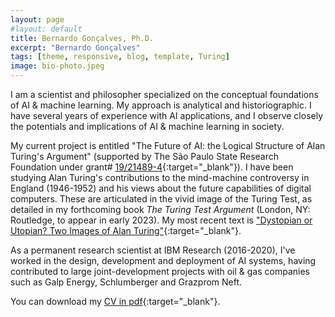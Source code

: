 ```yaml
---
layout: page
#layout: default
title: Bernardo Gonçalves, Ph.D.
excerpt: "Bernardo Gonçalves"
tags: [theme, responsive, blog, template, Turing]
image: bio-photo.jpeg
---
```


I am a scientist and philosopher specialized on the conceptual foundations of AI & machine learning. My approach is analytical and historiographic. I have several years of experience with AI applications, and I observe closely the potentials and implications of AI & machine learning in society. 

My current project is entitled "The Future of AI: the Logical Structure of Alan Turing's Argument" (supported by The São Paulo State Research Foundation under grant# [19/21489-4](http://bv.fapesp.br/en/bolsas/191927/the-future-of-artificial-intelligence-the-logical-structure-of-alan-turings-argument/){:target="_blank"}). I have been studying Alan Turing's contributions to the mind-machine controversy in England (1946-1952) and his views about the future capabilities of digital computers. These are articulated in the vivid image of the Turing Test, as detailed in my forthcoming book _The Turing Test Argument_ (London, NY: Routledge, to appear in early 2023). My most recent text is ["Dystopian or Utopian? Two Images of Alan Turing"](http://philsci-archive.pitt.edu/20533/){:target="_blank"}.

As a permanent research scientist at IBM Research (2016-2020), I've worked in the design, development and deployment of AI systems, having contributed to large joint-development projects with oil & gas companies such as Galp Energy, Schlumberger and Grazprom Neft. 

You can download my [CV in pdf](https://bgoncalves.github.io/bernardo-goncalves-cv.pdf){:target="_blank"}. 

